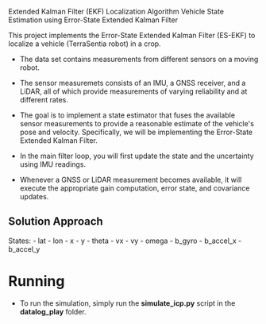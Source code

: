 Extended Kalman Filter (EKF) Localization Algorithm
Vehicle State Estimation using Error-State Extended Kalman Filter

<p>
This project implements the Error-State Extended Kalman Filter (ES-EKF) to localize a vehicle (TerraSentia robot) in a crop.
</p>

- The data set contains measurements from different sensors on a moving robot.
- The sensor measuremets consists of an IMU, a GNSS receiver, and a LiDAR, all of which provide measurements of varying reliability and at different rates.

- The goal is to implement a state estimator that fuses the available sensor measurements to provide a reasonable estimate of the vehicle's pose and velocity. Specifically, we will be implementing the Error-State Extended Kalman Filter.

- In the main filter loop, you will first update the state and the uncertainty using IMU readings.

- Whenever a GNSS or LiDAR measurement becomes available, it will execute the appropriate gain computation, error state, and covariance updates.

## Solution Approach
States:
    - lat
    - lon
    - x
    - y
    - theta
    - vx
    - vy
    - omega
    - b_gyro
    - b_accel_x
    - b_accel_y

# Running 

- To run the simulation, simply run the **simulate_icp.py** script in the **datalog_play** folder.

